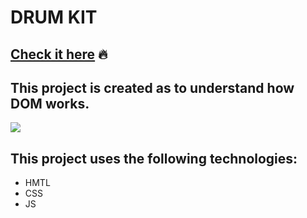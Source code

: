 # DRUM KIT 
## [Check it here]( https://sehbaz.github.io/drum-kit-band/) :fire:
## This project is created as to understand how DOM works.
![](https://media.giphy.com/media/h4I8mQW3FpOcDPIPUR/giphy.gif)

## This project uses the following technologies:

- HMTL
- CSS
- JS
